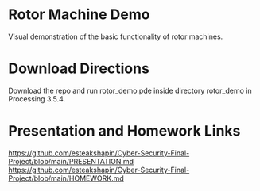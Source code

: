 # Rotor Machine Demo
Visual demonstration of the basic functionality of rotor machines.

# Download Directions
Download the repo and run rotor_demo.pde inside directory rotor_demo in Processing 3.5.4.

# Presentation and Homework Links
https://github.com/esteakshapin/Cyber-Security-Final-Project/blob/main/PRESENTATION.md
https://github.com/esteakshapin/Cyber-Security-Final-Project/blob/main/HOMEWORK.md
